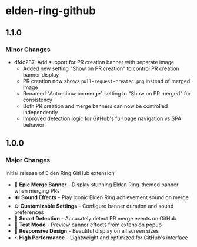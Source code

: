 # elden-ring-github

## 1.1.0

### Minor Changes

- df4c237: Add support for PR creation banner with separate image
  - Added new setting "Show on PR creation" to control PR creation banner display
  - PR creation now shows `pull-request-created.png` instead of merged image
  - Renamed "Auto-show on merge" setting to "Show on PR merged" for consistency
  - Both PR creation and merge banners can now be controlled independently
  - Improved detection logic for GitHub's full page navigation vs SPA behavior

## 1.0.0

### Major Changes

Initial release of Elden Ring GitHub extension

- 🎉 **Epic Merge Banner** - Display stunning Elden Ring-themed banner when merging PRs
- 🔊 **Sound Effects** - Play iconic Elden Ring achievement sound on merge
- ⚙️ **Customizable Settings** - Configure banner duration and sound preferences
- 🎯 **Smart Detection** - Accurately detect PR merge events on GitHub
- 🧪 **Test Mode** - Preview banner effects from extension popup
- 🎨 **Responsive Design** - Beautiful display on all screen sizes
- ⚡ **High Performance** - Lightweight and optimized for GitHub's interface
